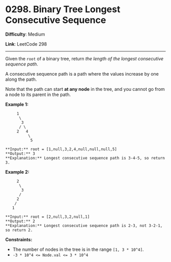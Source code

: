 # 0298. Binary Tree Longest Consecutive Sequence

**Difficulty**: Medium

**Link**: LeetCode 298

---

Given the `root` of a binary tree, return *the length of the longest consecutive sequence path*.

A consecutive sequence path is a path where the values increase by one along the path.

Note that the path can start **at any node** in the tree, and you cannot go from a node to its parent in the path.

**Example 1:**

         1
          \
           3
          / \
         2   4
              \
               5

    **Input:** root = [1,null,3,2,4,null,null,null,5]
    **Output:** 3
    **Explanation:** Longest consecutive sequence path is 3-4-5, so return 3.

**Example 2:**

         2
          \
           3
          /
         2
        /
       1

    **Input:** root = [2,null,3,2,null,1]
    **Output:** 2
    **Explanation:** Longest consecutive sequence path is 2-3, not 3-2-1, so return 2.

**Constraints:**

- The number of nodes in the tree is in the range `[1, 3 * 10^4]`.
- `-3 * 10^4 <= Node.val <= 3 * 10^4`
